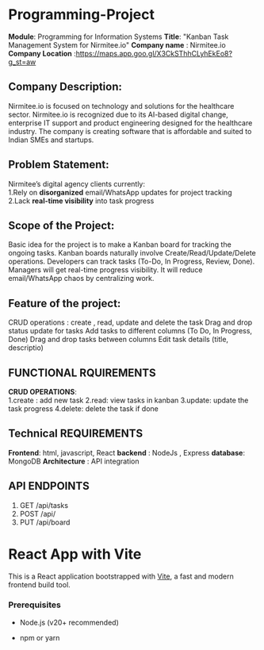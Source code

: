 # Programming-Project
**Module**: Programming for Information Systems
**Title**: "Kanban Task Management System for Nirmitee.io"
**Company name** : Nirmitee.io
**Company Location** :https://maps.app.goo.gl/X3CkSThhCLyhEkEo8?g_st=aw

## Company Description:
 Nirmitee.io is focused on technology and solutions for the healthcare sector. Nirmitee.io is recognized due to its AI-based digital change, enterprise IT support and product engineering designed for the healthcare industry. The company is creating software that is affordable and suited to Indian SMEs and startups.

 ## Problem Statement:
 Nirmitee’s digital agency clients currently:  
1.Rely on **disorganized** email/WhatsApp updates for project tracking  
2.Lack **real-time visibility** into task progress 

## Scope of the Project:
 Basic idea for the project is to make a Kanban board for tracking the ongoing tasks. Kanban boards naturally involve Create/Read/Update/Delete operations. Developers can track tasks (To-Do, In Progress, Review, Done). Managers will get real-time progress visibility. It will reduce email/WhatsApp chaos by centralizing work.

## Feature of the project:
CRUD operations : create , read, update and delete the task
Drag and drop status update for tasks
Add tasks to different columns (To Do, In Progress, Done)
Drag and drop tasks between columns
Edit task details (title, descriptio)

## FUNCTIONAL RQUIREMENTS
**CRUD OPERATIONS**:  
1.create : add new task
2.read: view tasks in kanban 
3.update: update the task progress
4.delete: delete the task if done

## Technical REQUIREMENTS
**Frontend**: html, javascript, React
**backend** : NodeJs , Express
**database**: MongoDB 
**Architecture** : API integration

## API ENDPOINTS

1. GET /api/tasks
2. POST /api/
3. PUT /api/board



# React App with Vite

This is a React application bootstrapped with  [Vite](https://vitejs.dev/), a fast and modern frontend build tool.


### Prerequisites

-   Node.js (v20+  recommended)
    
-   npm or yarn


    
